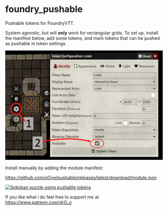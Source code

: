 # foundry_pushable
Pushable tokens for FoundryVTT.

System agnostic, but will **only** work for rectangular grids.
To set up, install the manifest below, add some tokens, and mark tokens that can be pushed as pushable in token settings.

![Marking a token as pushable](/pushable%20help.png?raw=true "Marking a token as pushable")

Install manually by adding the module manifest:

https://github.com/oOve/pushable/releases/latest/download/module.json


[![Sokoban puzzle using pushable tokens](http://img.youtube.com/vi/FOMEqN03SUU/0.jpg)](http://www.youtube.com/watch?v=FOMEqN03SUU "Sokoban video puzzle")

If you like what i do feel free to support me at https://www.patreon.com/drO_o
